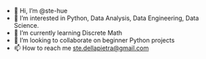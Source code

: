 - 👋 Hi, I’m @ste-hue
- 👀 I’m interested in Python, Data Analysis, Data Engineering, Data Science.
- 🌱 I’m currently learning Discrete Math
- 💞️ I’m looking to collaborate on beginner Python projects
- 📫 How to reach me ste.dellapietra@gmail.com

<!---
ste-hue/ste-hue is a ✨ special ✨ repository because its `README.md` (this file) appears on your GitHub profile.
You can click the Preview link to take a look at your changes.
--->
